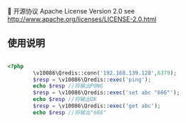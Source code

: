 📃 开源协议
Apache License Version 2.0 see http://www.apache.org/licenses/LICENSE-2.0.html

使用说明
--------------------------------------------------------------------------

```php

<?php
        \v10086\Qredis::conn('192.168.139.128',6379);
        $resp = \v10086\Qredis::exec('ping');
        echo $resp //将输出PONG
        $resp = \v10086\Qredis::exec('set abc "666"');
        echo $resp //将输出OK
        $resp = \v10086\Qredis::exec('get abc');
        echo $resp //将输出"666"


```


